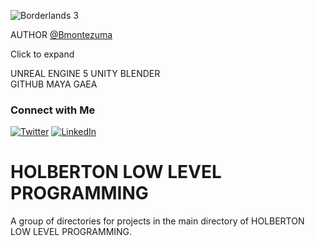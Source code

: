 ![Borderlands 3](https://media3.giphy.com/media/mFZKWLoWj2woWrbRdQ/giphy.gif?cid=ecf05e479ialzj82z8j1d7mxoizbydje4yh4hn7e8h8qz8yp&ep=v1_gifs_search&rid=giphy.gif&ct=g)


AUTHOR
[@Bmontezuma](https://github.com/Bmontezuma)
<SKILLS>
  <summary>Click to expand</summary>
  
  UNREAL ENGINE 5
  UNITY
  BLENDER 	
  GITHUB
  MAYA
  GAEA 
</details>

### Connect with Me

[![Twitter](https://img.shields.io/twitter/follow/BMontezuma01?style=social)](https://twitter.com/BMontezuma01)
[![LinkedIn](https://img.shields.io/badge/LinkedIn-BrandonMontezuma-blue)](https://www.linkedin.com/feed/)


# HOLBERTON LOW LEVEL PROGRAMMING

A group of directories for projects in the main directory of HOLBERTON LOW LEVEL PROGRAMMING.
